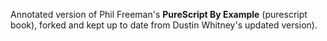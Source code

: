 Annotated version of Phil Freeman's **PureScript By Example** (purescript book), forked and kept up to date from Dustin Whitney's updated version).
